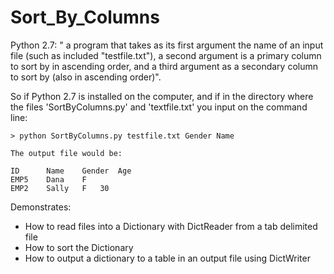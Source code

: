 # Sort_By_Columns
Python 2.7: " a program that takes as its first argument the name of an input file 
(such as included "testfile.txt"), a second argument is a primary column to sort
by in ascending order, and a third argument as a secondary column to sort by 
(also in ascending order)". 

So if Python 2.7 is installed on the computer, and if in the directory where 
the files 'SortByColumns.py' and 'textfile.txt' you input on the command line:
   
 	> python SortByColumns.py testfile.txt Gender Name 

 	The output file would be:

  	ID		Name	Gender	Age
  	EMP5	Dana	F	
  	EMP2	Sally	F	30
  	
Demonstrates:
* How to read files into a Dictionary with DictReader from a tab delimited file
* How to sort the Dictionary
* How to output a dictionary to a table in an output file using DictWriter
